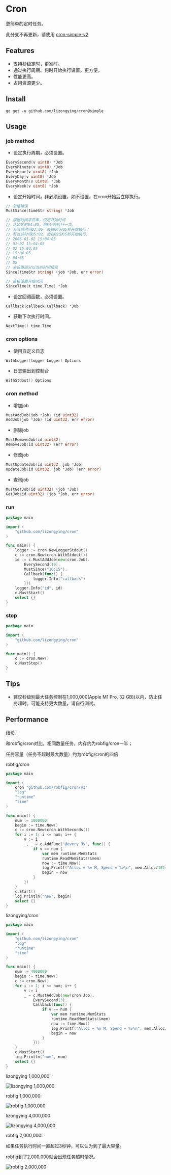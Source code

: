 # Cron

更简单的定时任务。

此分支不再更新，请使用 [cron-simple-v2](https://github.com/lizongying/cron/tree/simple-v2/)

## Features

* 支持秒级定时，更准时。
* 通过执行周期、何时开始执行设置，更方便。
* 性能更高。
* 占用资源更少。

## Install

```shell
go get -u github.com/lizongying/cron@simple
```

## Usage

### job method

* 设定执行周期，必须设置。

```go
EverySecond(v uint8) *Job
EveryMinute(v uint8) *Job
EveryHour(v uint8) *Job
EveryDay(v uint8) *Job
EveryMonth(v uint8) *Job
EveryWeek(v uint8) *Job
```

* 设定开始时间，非必须设置，如不设置，在cron开始后立即执行。

```go
// 忽略错误
MustSince(timeStr string) *Job

// 根据时间字符串，设定开始时间
// 比如定时04:05，每5分钟执行一次。
// 若当前时间03:06，会在04分05秒开始执行；
// 若当前时间05:02，会在09分05秒开始执行。
// 2006-01-02 15:04:05
// 01-02 15:04:05
// 02 15:04:05
// 15:04:05
// 04:05
// 05
// 未设置部分以当前时间填充
Since(timeStr string) (job *Job, err error)

// 直接设置开始时间
SinceTime(t time.Time) *Job

```

* 设定回调函数，必须设置。

```go
Callback(callback Callback) *Job
```

* 获取下次执行时间。

```go
NextTime() time.Time
```

### cron options

* 使用自定义日志

```go
WithLogger(logger Logger) Options
```

* 日志输出到控制台

```go
WithStdout() Options
```

### cron method

* 增加job

```go
MustAddJob(job *Job) (id uint32)
AddJob(job *Job) (id uint32, err error)
```

* 删除job

```go
MustRemoveJob(id uint32)
RemoveJob(id uint32) (err error)
```

* 修改job

```go
MustUpdateJob(id uint32, job *Job)
UpdateJob(id uint32, job *Job) (err error)
```

* 查询job

```go
MustGetJob(id uint32) (job *Job)
GetJob(id uint32) (job *Job, err error)
```

### run

```go
package main

import (
	"github.com/lizongying/cron"
)

func main() {
	logger := cron.NewLoggerStdout()
	c := cron.New(cron.WithStdout())
	id := c.MustAddJob(new(cron.Job).
		EverySecond(10).
		MustSince("10:15").
		Callback(func() {
			logger.Info("callback")
		}))
	logger.Info("id", id)
	c.MustStart()
	select {}
}

```

### stop

```go
package main

import (
	"github.com/lizongying/cron"
)

func main() {
	c := cron.New()
	c.MustStop()
}

```

## Tips

* 建议秒级别最大任务控制在1,000,000(Apple M1 Pro, 32 GB))以内，防止任务超时。可能支持更大数量，请自行测试。

## Performance

结论：

和robfig/cron对比，相同数量任务，内存约为robfig/cron一半；

任务容量（任务不超时最大数量）约为robfig/cron的四倍

robfig/cron

```go
package main

import (
	cron "github.com/robfig/cron/v3"
	"log"
	"runtime"
	"time"
)

func main() {
	num := 1000000
	begin := time.Now()
	c := cron.New(cron.WithSeconds())
	for i := 1; i <= num; i++ {
		v := i
		_, _ = c.AddFunc("@every 3s", func() {
			if v == num {
				var mem runtime.MemStats
				runtime.ReadMemStats(&mem)
				now := time.Now()
				log.Printf("Alloc = %v M, Spend = %v\n", mem.Alloc/1024/1024, now.Sub(begin))
				begin = now
			}
		})
	}
	c.Start()
	log.Println("now", begin)
	select {}
}

```

lizongying/cron

```go
package main

import (
	"github.com/lizongying/cron"
	"log"
	"runtime"
	"time"
)

func main() {
	num := 4000000
	begin := time.Now()
	c := cron.New()
	for i := 1; i <= num; i++ {
		v := i
		_ = c.MustAddJob(new(cron.Job).
			EverySecond(3).
			Callback(func() {
				if v == num {
					var mem runtime.MemStats
					runtime.ReadMemStats(&mem)
					now := time.Now()
					log.Printf("Alloc = %v M, Spend = %v\n", mem.Alloc/1024/1024, now.Sub(begin))
					begin = now
				}
			}))
	}
	c.MustStart()
	log.Println("num", num)
	select {}
}

```

lizongying 1,000,000:

![lizongying 1,000,000](./screenshot/lizongying_1000000.png)

robfig 1,000,000:

![robfig 1,000,000](./screenshot/robfig_1000000.png)

lizongying 4,000,000:

![lizongying 4,000,000](./screenshot/lizongying_4000000.png)

robfig 2,000,000:

如果任务执行时间一直超过3秒钟，可以认为到了最大容量。

robfig到了2,000,000就会出现任务超时情况。

![robfig 2,000,000](./screenshot/robfig_2000000.png)


